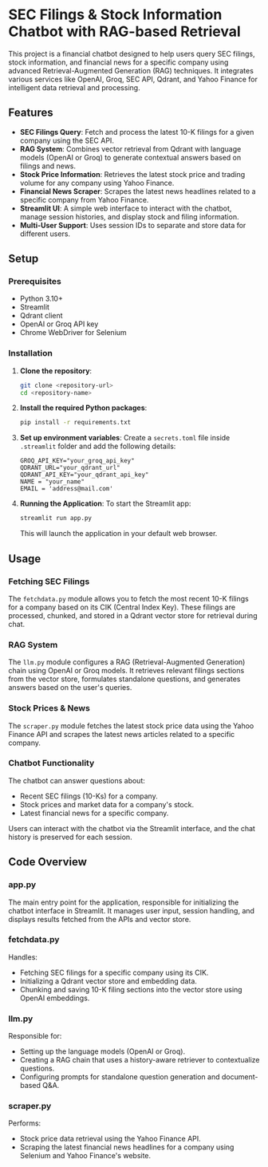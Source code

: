 # SEC Filings & Stock Information Chatbot with RAG-based Retrieval

This project is a financial chatbot designed to help users query SEC filings, stock information, and financial news for a specific company using advanced Retrieval-Augmented Generation (RAG) techniques. It integrates various services like OpenAI, Groq, SEC API, Qdrant, and Yahoo Finance for intelligent data retrieval and processing.

## Features

- **SEC Filings Query**: Fetch and process the latest 10-K filings for a given company using the SEC API.
- **RAG System**: Combines vector retrieval from Qdrant with language models (OpenAI or Groq) to generate contextual answers based on filings and news.
- **Stock Price Information**: Retrieves the latest stock price and trading volume for any company using Yahoo Finance.
- **Financial News Scraper**: Scrapes the latest news headlines related to a specific company from Yahoo Finance.
- **Streamlit UI**: A simple web interface to interact with the chatbot, manage session histories, and display stock and filing information.
- **Multi-User Support**: Uses session IDs to separate and store data for different users.

## Setup

### Prerequisites

- Python 3.10+
- Streamlit
- Qdrant client
- OpenAI or Groq API key
- Chrome WebDriver for Selenium

### Installation

1. **Clone the repository**:
    ```bash
    git clone <repository-url>
    cd <repository-name>
    ```

2. **Install the required Python packages**:
    ```bash
    pip install -r requirements.txt
    ```

3. **Set up environment variables**:
    Create a `secrets.toml` file inside `.streamlit` folder and add the following details:
    ```
    GROQ_API_KEY="your_groq_api_key"
    QDRANT_URL="your_qdrant_url"
    QDRANT_API_KEY="your_qdrant_api_key"
    NAME = "your_name"
    EMAIL = 'address@mail.com'
    ```

4. **Running the Application**:
    To start the Streamlit app:
    ```bash
    streamlit run app.py
    ```
    This will launch the application in your default web browser.



## Usage
### Fetching SEC Filings
The `fetchdata.py` module allows you to fetch the most recent 10-K filings for a company based on its CIK (Central Index Key). These filings are processed, chunked, and stored in a Qdrant vector store for retrieval during chat.

### RAG System
The `llm.py` module configures a RAG (Retrieval-Augmented Generation) chain using OpenAI or Groq models. It retrieves relevant filings sections from the vector store, formulates standalone questions, and generates answers based on the user's queries.

### Stock Prices & News
The `scraper.py` module fetches the latest stock price data using the Yahoo Finance API and scrapes the latest news articles related to a specific company.

### Chatbot Functionality
The chatbot can answer questions about:
- Recent SEC filings (10-Ks) for a company.
- Stock prices and market data for a company's stock.
- Latest financial news for a specific company.

Users can interact with the chatbot via the Streamlit interface, and the chat history is preserved for each session.


## Code Overview
### app.py
The main entry point for the application, responsible for initializing the chatbot interface in Streamlit. It manages user input, session handling, and displays results fetched from the APIs and vector store.

### fetchdata.py
Handles:
- Fetching SEC filings for a specific company using its CIK.
- Initializing a Qdrant vector store and embedding data.
- Chunking and saving 10-K filing sections into the vector store using OpenAI embeddings.

### llm.py
Responsible for:
- Setting up the language models (OpenAI or Groq).
- Creating a RAG chain that uses a history-aware retriever to contextualize questions.
- Configuring prompts for standalone question generation and document-based Q&A.

### scraper.py
Performs:
- Stock price data retrieval using the Yahoo Finance API.
- Scraping the latest financial news headlines for a company using Selenium and Yahoo Finance's website.